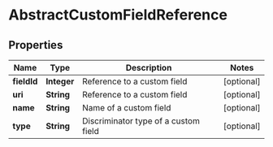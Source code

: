 
# AbstractCustomFieldReference

## Properties
Name | Type | Description | Notes
------------ | ------------- | ------------- | -------------
**fieldId** | **Integer** | Reference to a custom field |  [optional]
**uri** | **String** | Reference to a custom field |  [optional]
**name** | **String** | Name of a custom field |  [optional]
**type** | **String** | Discriminator type of a custom field |  [optional]



